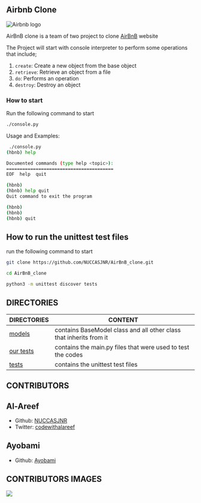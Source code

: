 ## Airbnb Clone

![Airbnb logo](https://www.pngitem.com/pimgs/m/132-1322125_transparent-background-airbnb-logo-hd-png-download.png)

AirBnB clone is a team of two project to clone [AirBnB](https://www.airbnb.com) website

The Project will start with console interpreter to perform some operations that include;

1.  `create`: Create a new object from the base object
1.  `retrieve`: Retrieve an object from a file
1.  `do`: Performs an operation
1.  `destroy`: Destroy an object

### How to start

Run the following command to start

```bash
./console.py
```

Usage and Examples:

```bash
 ./console.py
(hbnb) help

Documented commands (type help <topic>):
========================================
EOF  help  quit

(hbnb)
(hbnb) help quit
Quit command to exit the program

(hbnb)
(hbnb)
(hbnb) quit
```

## How to run the unittest test files

run the following command to start

```bash
git clone https://github.com/NUCCASJNR/AirBnB_clone.git
```

```bash
cd AirBnB_clone
```

```bash
python3 -m unittest discover tests
```


## DIRECTORIES

DIRECTORIES | CONTENT
------------|--------
[models](./models) | contains BaseModel  class and all other class that inherits from it
[our tests](./our_tests) | contains the main.py files that were used to test the codes
[tests](./tests) | contains the unittest test files

## CONTRIBUTORS

## Al-Areef

- Github:  [NUCCASJNR](https://github.com/NUCCASJNR)
- Twitter:  [codewithalareef](https://twitter.com/codewithalareef)

## Ayobami

- Github: [Ayobami](https://github.com/Ayobami6)


## CONTRIBUTORS IMAGES

<a href="https://github.com/NUCCASJNR/AirBnB_clone/graphs/contributors">
  <img src="https://contrib.rocks/image?repo=NUCCASJNR/AirBnB_clone" />
  </a>

